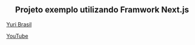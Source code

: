 
<h2 align="center">
Projeto exemplo utilizando Framwork Next.js
</h2>

[Yuri Brasil](tel:5591984018574)

[YouTube](https://www.youtube.com/jorgealuizio)
